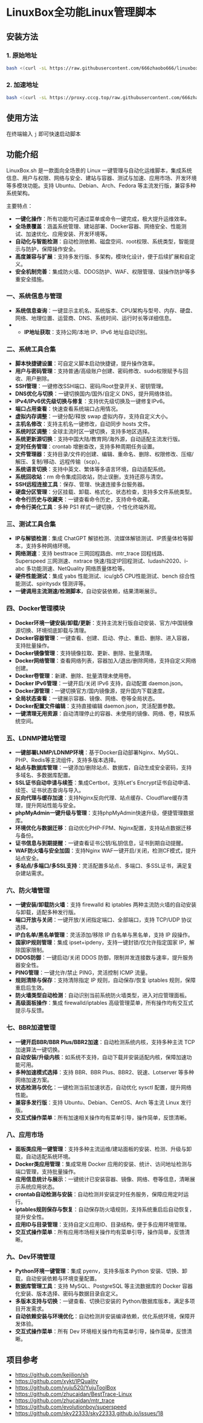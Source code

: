 # LinuxBox全功能Linux管理脚本
## 安装方法
### 1. 原始地址
```bash
bash <(curl -sL https://raw.githubusercontent.com/666zhaobo666/linuxbox-sh/main/LinuxBox.sh)
```
### 2. 加速地址
```bash
bash <(curl -sL https://proxy.cccg.top/raw.githubusercontent.com/666zhaobo666/linuxbox-sh/main/LinuxBox.sh)
```
## 使用方法
在终端输入 `j` 即可快速启动脚本


## 功能介绍

LinuxBox.sh 是一款面向全场景的 Linux 一键管理与自动化运维脚本，集成系统信息、用户与权限、网络与安全、建站与容器、测试与加速、应用市场、开发环境等多模块功能。支持 Ubuntu、Debian、Arch、Fedora 等主流发行版，兼容多种系统架构。

主要特点：
- **一键化操作**：所有功能均可通过菜单或命令一键完成，极大提升运维效率。
- **全场景覆盖**：涵盖系统管理、建站部署、Docker容器、网络安全、性能测试、加速优化、应用安装、开发环境等。
- **自动化与智能检测**：自动检测依赖、磁盘空间、root权限、系统类型，智能提示与防护，保障操作安全。
- **高度兼容与扩展**：支持多发行版、多架构，模块化设计，便于后续扩展和自定义。
- **安全机制完善**：集成防火墙、DDOS防护、WAF、权限管理、误操作防护等多重安全措施。

### 一、系统信息与管理

- **系统信息查询**：一键显示主机名、系统版本、CPU架构与型号、内存、硬盘、网络、地理位置、运营商、DNS、系统时间、运行时长等详细信息。
- - **IP地址获取**：支持公网/本地 IP、IPv6 地址自动识别。


### 二、系统工具合集

- **脚本快捷键设置**：可自定义脚本启动快捷键，提升操作效率。
- **用户与密码管理**：支持普通/高级账户创建、密码修改、sudo权限赋予与回收、用户删除。
- **SSH管理**：一键修改SSH端口、密码/Root登录开关、密钥管理。
- **DNS优化与切换**：一键切换国内/国外/自定义 DNS，提升网络体验。
- **IPv4/IPv6优先级切换与修复**：支持优先级切换及一键修复IPv6。
- **端口占用查看**：快速查看系统端口占用情况。
- **虚拟内存调整**：一键分配/释放 swap 虚拟内存，支持自定义大小。
- **主机名修改**：支持主机名一键修改，自动同步 hosts 文件。
- **系统时区调整**：全球主流时区一键切换，支持多地区选择。
- **系统更新源切换**：支持中国大陆/教育网/海外源，自动适配主流发行版。
- **定时任务管理**：crontab 增删查改，支持多种周期任务设置。
- **文件管理器**：支持目录/文件的创建、编辑、重命名、删除、权限修改、压缩/解压、复制/移动、远程传输（scp）。
- **系统语言切换**：支持中英文、繁体等多语言环境，自动适配系统。
- **系统回收站**：rm 命令集成回收站，防止误删，支持还原与清空。
- **SSH远程连接工具**：保存、管理、快速连接多台服务器。
- **硬盘分区管理**：分区挂载、卸载、格式化、状态检查，支持多文件系统类型。
- **命令行历史与收藏夹**：一键查看命令历史，支持命令收藏。
- **命令行美化工具**：多种 PS1 样式一键切换，个性化终端外观。

### 三、测试工具合集

- **IP与解锁检测**：集成 ChatGPT 解锁检测、流媒体解锁测试、IP质量体检等脚本，支持多种网络环境。
- **网络测速**：支持 besttrace 三网回程路由、mtr_trace 回程线路、Superspeed 三网测速、nxtrace 快速/指定IP回程测试、ludashi2020、i-abc 多功能测速、NetQuality 网络质量体检等。
- **硬件性能测试**：集成 yabs 性能测试、icu/gb5 CPU性能测试、bench 综合性能测试、spiritysdx 怪测评等。
- **一键调用主流测速/检测脚本**，自动安装依赖，结果清晰展示。

### 四、Docker管理模块

- **Docker环境一键安装/卸载/更新**：支持主流发行版自动安装、官方/中国镜像源切换、环境彻底卸载与清理。
- **Docker容器管理**：一键查看、创建、启动、停止、重启、删除、进入容器，支持批量操作。
- **Docker镜像管理**：支持镜像拉取、更新、删除、批量清理。
- **Docker网络管理**：查看网络列表，容器加入/退出/删除网络，支持自定义网络创建。
- **Docker卷管理**：新建、删除、批量清理未使用卷。
- **Docker IPv6管理**：一键开启/关闭 IPv6 支持，自动配置 daemon.json。
- **Docker源管理**：一键切换官方/国内镜像源，提升国内下载速度。
- **全局状态查看**：一键展示容器、镜像、网络、卷等全局状态。
- **Docker配置文件编辑**：支持直接编辑 daemon.json，灵活配置参数。
- **一键清理无用资源**：自动清理停止的容器、未使用的镜像、网络、卷，释放系统空间。

### 五、LDNMP建站管理

- **一键部署LNMP/LDNMP环境**：基于Docker自动部署Nginx、MySQL、PHP、Redis等主流组件，支持多版本选择。
- **站点与数据库管理**：一键添加/删除站点、数据库，自动生成安全密码，支持多域名、多数据库配置。
- **SSL证书自动申请与续签**：集成Certbot，支持Let's Encrypt证书自动申请、续签、证书状态查询与导入。
- **反向代理与缓存加速**：支持Nginx反向代理、站点缓存、Cloudflare缓存清理，提升网站性能与安全。
- **phpMyAdmin一键升级与管理**：支持phpMyAdmin快速升级，便捷管理数据库。
- **环境优化与数据迁移**：自动优化PHP-FPM、Nginx配置，支持站点数据迁移与备份。
- **证书信息与到期提醒**：一键查看证书公钥/私钥信息，证书到期自动提醒。
- **WAF防火墙与安全加固**：支持Nginx WAF一键开启/关闭，检测CF模式，提升站点安全。
- **多站点/多端口/多SSL支持**：灵活配置多站点、多端口、多SSL证书，满足复杂建站需求。

### 六、防火墙管理

- **一键安装/卸载防火墙**：支持 firewalld 和 iptables 两种主流防火墙的自动安装与卸载，适配多种发行版。
- **端口开放与关闭**：一键开放/关闭指定端口、全部端口，支持 TCP/UDP 协议选择。
- **IP白名单/黑名单管理**：灵活添加/移除 IP 白名单与黑名单，支持 IP 段操作。
- **国家IP规则管理**：集成 ipset+ipdeny，支持一键封锁/仅允许指定国家 IP，解除国家限制。
- **DDOS防御**：一键启动/关闭 DDOS 防御，限制并发连接数与速率，提升服务器安全性。
- **PING管理**：一键允许/禁止 PING，灵活控制 ICMP 流量。
- **规则清除与保存**：支持清除指定 IP 规则，自动保存/恢复 iptables 规则，保障重启后生效。
- **防火墙类型自动检测**：自动识别当前系统防火墙类型，进入对应管理面板。
- **高级面板操作**：集成 firewalld/iptables 高级管理菜单，所有操作均有交互式提示与反馈。

### 七、BBR加速管理

- **一键开启BBR/BBR Plus/BBR2加速**：自动检测系统内核，支持多种主流 TCP 加速算法一键切换。
- **自动安装/升级内核**：如系统不支持，自动下载并安装适配内核，保障加速功能可用。
- **多种加速模式选择**：支持 BBR、BBR Plus、BBR2、锐速、Lotserver 等多种网络加速方案。
- **状态检测与优化**：一键检测当前加速状态，自动优化 sysctl 配置，提升网络性能。
- **兼容多发行版**：支持 Ubuntu、Debian、CentOS、Arch 等主流 Linux 发行版。
- **交互式操作菜单**：所有加速相关操作均有菜单引导，操作简单，反馈清晰。

### 八、应用市场

- **面板类应用一键管理**：支持多种主流运维/建站面板的安装、检测、升级与卸载，自动适配系统环境。
- **Docker类应用管理**：集成常用 Docker 应用的安装、统计、访问地址检测与端口管理，支持批量操作。
- **应用信息统计与展示**：一键统计已安装容器、镜像、网络、卷等信息，清晰展示系统应用状态。
- **crontab自动检测与安装**：自动检测并安装定时任务服务，保障应用定时运行。
- **iptables规则保存与恢复**：自动保存防火墙规则，支持系统重启后自动恢复，提升安全性。
- **应用ID与目录管理**：支持自定义应用ID、目录结构，便于多应用环境管理。
- **交互式操作菜单**：所有应用市场相关操作均有菜单引导，操作简单，反馈清晰。

### 九、Dev环境管理

- **Python环境一键管理**：集成 pyenv，支持多版本 Python 安装、切换、卸载，自动安装依赖与环境变量配置。
- **数据库管理工具**：支持 MySQL、PostgreSQL 等主流数据库的 Docker 容器化安装、版本选择、密码与数据目录自定义。
- **多版本支持与切换**：一键查看、切换已安装的 Python/数据库版本，满足多项目开发需求。
- **自动依赖安装与环境优化**：自动检测并安装编译依赖，优化系统环境，保障开发体验。
- **交互式操作菜单**：所有 Dev 环境相关操作均有菜单引导，操作简单，反馈清晰。

## 项目参考
- https://github.com/kejilion/sh
- https://github.com/xykt/IPQuality
- https://github.com/yuju520/YujuToolBox
- https://github.com/zhucaidan/BestTrace-Linux
- https://github.com/zhucaidan/mtr_trace
- https://github.com/evolutionboy/superspeed
- https://github.com/sky22333/sky22333.github.io/issues/18






